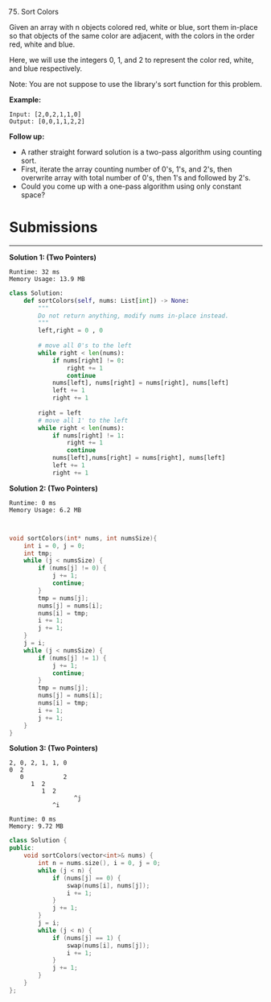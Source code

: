 75. Sort Colors

Given an array with n objects colored red, white or blue, sort them in-place so that objects of the same color are adjacent, with the colors in the order red, white and blue.

Here, we will use the integers 0, 1, and 2 to represent the color red, white, and blue respectively.

Note: You are not suppose to use the library's sort function for this problem.

**Example:**
```
Input: [2,0,2,1,1,0]
Output: [0,0,1,1,2,2]
```

**Follow up:**

* A rather straight forward solution is a two-pass algorithm using counting sort.
* First, iterate the array counting number of 0's, 1's, and 2's, then overwrite array with total number of 0's, then 1's and followed by 2's.
* Could you come up with a one-pass algorithm using only constant space?

# Submissions
---
**Solution 1: (Two Pointers)**
```
Runtime: 32 ms
Memory Usage: 13.9 MB
```
```python
class Solution:
    def sortColors(self, nums: List[int]) -> None:
        """
        Do not return anything, modify nums in-place instead.
        """
        left,right = 0 , 0
        
        # move all 0's to the left
        while right < len(nums):
            if nums[right] != 0:
                right += 1
                continue
            nums[left], nums[right] = nums[right], nums[left]
            left += 1
            right += 1
        
        right = left
        # move all 1' to the left
        while right < len(nums):
            if nums[right] != 1:
                right += 1
                continue
            nums[left],nums[right] = nums[right], nums[left]
            left += 1
            right += 1
```

**Solution 2: (Two Pointers)**
```
Runtime: 0 ms
Memory Usage: 6.2 MB
```
```c


void sortColors(int* nums, int numsSize){
    int i = 0, j = 0;
    int tmp;
    while (j < numsSize) {
        if (nums[j] != 0) {
            j += 1;
            continue;
        }
        tmp = nums[j];
        nums[j] = nums[i];
        nums[i] = tmp;
        i += 1;
        j += 1;
    }
    j = i;
    while (j < numsSize) {
        if (nums[j] != 1) {
            j += 1;
            continue;
        }
        tmp = nums[j];
        nums[j] = nums[i];
        nums[i] = tmp;
        i += 1;
        j += 1;
    }
}
```
**Solution 3: (Two Pointers)**

    2, 0, 2, 1, 1, 0
    0  2
       0           2
          1  2
             1  2
                      ^j
                ^i

```
Runtime: 0 ms
Memory: 9.72 MB
```
```c++
class Solution {
public:
    void sortColors(vector<int>& nums) {
        int n = nums.size(), i = 0, j = 0;
        while (j < n) {
            if (nums[j] == 0) {
                swap(nums[i], nums[j]);
                i += 1;
            }
            j += 1;
        }
        j = i;
        while (j < n) {
            if (nums[j] == 1) {
                swap(nums[i], nums[j]);
                i += 1;
            }
            j += 1;
        }
    }
};
```
